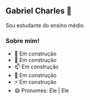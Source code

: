 ## Gabriel Charles 👋
Sou estudante do ensino médio.

### Sobre mim!
- 🔭 Em construção
- 🌱 Em construção
- 📫 Em construção
- 💬 Em construção
- ⚡ Em construção
- 😄 Pronomes: Ele | Ele

<!--
**gabrielcharlesgcmifs/gabrielcharlesgcmifs** is a ✨ _special_ ✨ repository because its `README.md` (this file) appears on your GitHub profile.

Here are some ideas to get you started:

- 🔭 I’m currently working on ...
- 🌱 I’m currently learning ...
- 👯 I’m looking to collaborate on ...
- 🤔 I’m looking for help with ...
- 💬 Ask me about ...
- 📫 How to reach me: ...
- 😄 Pronouns: ...
- ⚡ Fun fact: ...
-->
